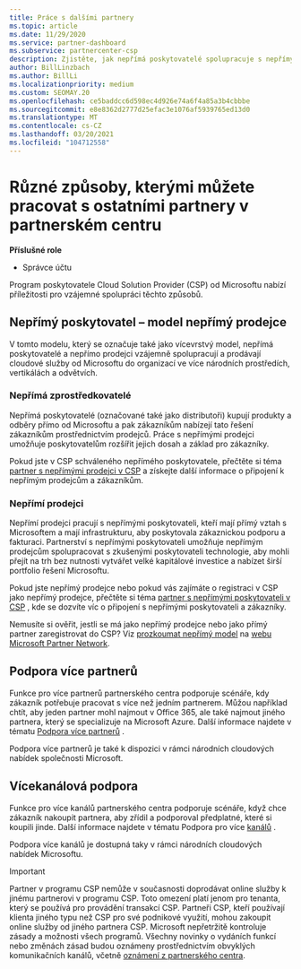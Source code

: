 ```yaml
---
title: Práce s dalšími partnery
ms.topic: article
ms.date: 11/29/2020
ms.service: partner-dashboard
ms.subservice: partnercenter-csp
description: Zjistěte, jak nepřímá poskytovatelé spolupracuje s nepřímými prodejci v programu Cloud Solution Provider (CSP) a určete, která role je pro vás nejvhodnější.
author: BillLinzbach
ms.author: BillLi
ms.localizationpriority: medium
ms.custom: SEOMAY.20
ms.openlocfilehash: ce5baddcc6d598ec4d926e74a6f4a85a3b4cbbbe
ms.sourcegitcommit: e8e8362d2777d25efac3e1076af5939765ed13d0
ms.translationtype: MT
ms.contentlocale: cs-CZ
ms.lasthandoff: 03/20/2021
ms.locfileid: "104712558"
---
```

# <a name="different-ways-you-can-work-with-other-partners-in-partner-center"></a>Různé způsoby, kterými můžete pracovat s ostatními partnery v partnerském centru

**Příslušné role**

- Správce účtu

Program poskytovatele Cloud Solution Provider (CSP) od Microsoftu nabízí příležitosti pro vzájemné spolupráci těchto způsobů.

## <a name="indirect-provider-indirect-reseller-model"></a>Nepřímý poskytovatel – model nepřímý prodejce

V tomto modelu, který se označuje také jako vícevrstvý model, nepřímá poskytovatelé a nepřímo prodejci vzájemně spolupracují a prodávají cloudové služby od Microsoftu do organizací ve více národních prostředích, vertikálách a odvětvích.

### <a name="indirect-providers"></a>Nepřímá zprostředkovatelé

Nepřímá poskytovatelé (označované také jako distributoři) kupují produkty a odběry přímo od Microsoftu a pak zákazníkům nabízejí tato řešení zákazníkům prostřednictvím prodejců. Práce s nepřímými prodejci umožňuje poskytovatelům rozšířit jejich dosah a základ pro zákazníky.

Pokud jste v CSP schváleného nepřímého poskytovatele, přečtěte si téma [partner s nepřímými prodejci v CSP](indirect-provider-tasks-in-partner-center.md) a získejte další informace o připojení k nepřímým prodejcům a zákazníkům.

### <a name="indirect-resellers"></a>Nepřímí prodejci

Nepřímí prodejci pracují s nepřímými poskytovateli, kteří mají přímý vztah s Microsoftem a mají infrastrukturu, aby poskytovala zákaznickou podporu a fakturaci. Partnerství s nepřímými poskytovateli umožňuje nepřímým prodejcům spolupracovat s zkušenými poskytovateli technologie, aby mohli přejít na trh bez nutnosti vytvářet velké kapitálové investice a nabízet širší portfolio řešení Microsoftu.

Pokud jste nepřímý prodejce nebo pokud vás zajímáte o registraci v CSP jako nepřímý prodejce, přečtěte si téma [partner s nepřímými poskytovateli v CSP](indirect-reseller-tasks-in-partner-center.md) , kde se dozvíte víc o připojení s nepřímými poskytovateli a zákazníky.

Nemusíte si ověřit, jestli se má jako nepřímý prodejce nebo jako přímý partner zaregistrovat do CSP? Viz [prozkoumat nepřímý model](https://partner.microsoft.com/cloud-solution-provider/indirect) na [webu Microsoft Partner Network](https://partner.microsoft.com).

## <a name="multi-partner-support"></a>Podpora více partnerů

Funkce pro více partnerů partnerského centra podporuje scénáře, kdy zákazník potřebuje pracovat s více než jedním partnerem. Můžou například chtít, aby jeden partner mohl najmout v Office 365, ale také najmout jiného partnera, který se specializuje na Microsoft Azure. Další informace najdete v tématu [Podpora více partnerů](multipartner.md) .

Podpora více partnerů je také k dispozici v rámci národních cloudových nabídek společnosti Microsoft.

## <a name="multi-channel-support"></a>Vícekanálová podpora

Funkce pro více kanálů partnerského centra podporuje scénáře, když chce zákazník nakoupit partnera, aby zřídil a podporoval předplatné, které si koupili jinde. Další informace najdete v tématu Podpora pro více [kanálů](multichannel.md) .

Podpora více kanálů je dostupná taky v rámci národních cloudových nabídek Microsoftu.

> [!IMPORTANT]  
> Partner v programu CSP nemůže v současnosti doprodávat online služby k jinému partnerovi v programu CSP. Toto omezení platí jenom pro tenanta, který se používá pro provádění transakcí CSP. Partneři CSP, kteří používají klienta jiného typu než CSP pro své podnikové využití, mohou zakoupit online služby od jiného partnera CSP. Microsoft nepřetržitě kontroluje zásady a možnosti všech programů. Všechny novinky o vydáních funkcí nebo změnách zásad budou oznámeny prostřednictvím obvyklých komunikačních kanálů, včetně [oznámení z partnerského centra](announcements/index.md).
